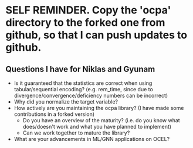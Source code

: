 # SELF REMINDER. Copy the 'ocpa' directory to the forked one from github, so that I can push updates to github.

## Questions I have for Niklas and Gyunam
- Is it guaranteed that the statistics are correct when using tabular/sequential encoding? (e.g. rem_time, since due to divergence/convergence/deficiency numbers can be incorrect)
- Why did you normalize the target variable?
- How actively are you maintaining the ocpa library? (I have made some contributions in a forked version)
    - Do you have an overview of the maturity? (i.e. do you know what does/doesn't work and what you have planned to implement)
    - Can we work together to mature the library?
- What are your advancements in ML/GNN applications on OCEL?